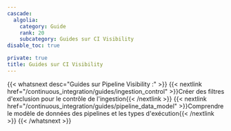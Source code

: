 ```yaml
---
cascade:
  algolia:
    category: Guide
    rank: 20
    subcategory: Guides sur CI Visibility
disable_toc: true

private: true
title: Guides sur CI Visibility
---
```


{{< whatsnext desc="Guides sur Pipeline Visibility :" >}}
    {{< nextlink href="/continuous_integration/guides/ingestion_control" >}}Créer des filtres d'exclusion pour le contrôle de l'ingestion{{< /nextlink >}}
    {{< nextlink href="/continuous_integration/guides/pipeline_data_model" >}}Comprendre le modèle de données des pipelines et les types d'exécution{{< /nextlink >}}
{{< /whatsnext >}}
